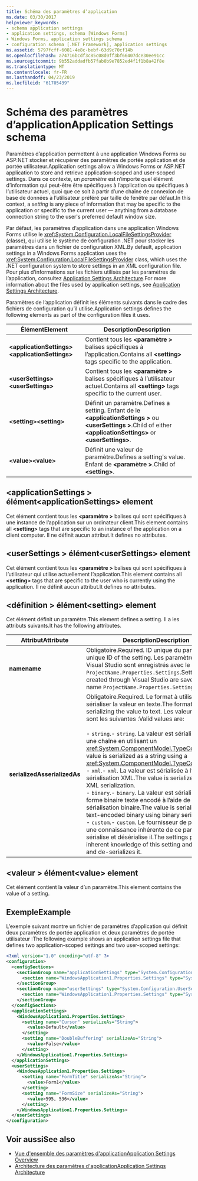 ```yaml
---
title: Schéma des paramètres d’application
ms.date: 03/30/2017
helpviewer_keywords:
- schema application settings
- application settings, schema [Windows Forms]
- Windows Forms, application settings schema
- configuration schema [.NET Framework], application settings
ms.assetid: 5797fcff-6081-4e8c-bebf-63d9c70cf14b
ms.openlocfilehash: a74716bcdf3c85c08d0ff3bf66407dce30ee91cc
ms.sourcegitcommit: 9b552addadfb57fab0b9e7852ed4f1f1b8a42f8e
ms.translationtype: MT
ms.contentlocale: fr-FR
ms.lasthandoff: 04/23/2019
ms.locfileid: "61705439"
---
```

# <a name="application-settings-schema"></a><span data-ttu-id="7d24f-102">Schéma des paramètres d’application</span><span class="sxs-lookup"><span data-stu-id="7d24f-102">Application Settings schema</span></span>

<span data-ttu-id="7d24f-103">Paramètres d’application permettent à une application Windows Forms ou ASP.NET stocker et récupérer des paramètres de portée application et de portée utilisateur.</span><span class="sxs-lookup"><span data-stu-id="7d24f-103">Application settings allow a Windows Forms or ASP.NET application to store and retrieve application-scoped and user-scoped settings.</span></span> <span data-ttu-id="7d24f-104">Dans ce contexte, un *paramètre* est n’importe quel élément d’information qui peut-être être spécifiques à l’application ou spécifiques à l’utilisateur actuel, quoi que ce soit à partir d’une chaîne de connexion de base de données à l’utilisateur préféré par taille de fenêtre par défaut.</span><span class="sxs-lookup"><span data-stu-id="7d24f-104">In this context, a *setting* is any piece of information that may be specific to the application or specific to the current user — anything from a database connection string to the user's preferred default window size.</span></span>

<span data-ttu-id="7d24f-105">Par défaut, les paramètres d’application dans une application Windows Forms utilise le <xref:System.Configuration.LocalFileSettingsProvider> (classe), qui utilise le système de configuration .NET pour stocker les paramètres dans un fichier de configuration XML.</span><span class="sxs-lookup"><span data-stu-id="7d24f-105">By default, application settings in a Windows Forms application uses the <xref:System.Configuration.LocalFileSettingsProvider> class, which uses the .NET configuration system to store settings in an XML configuration file.</span></span> <span data-ttu-id="7d24f-106">Pour plus d’informations sur les fichiers utilisés par les paramètres de l’application, consultez [Application Settings Architecture](~/docs/framework/winforms/advanced/application-settings-architecture.md).</span><span class="sxs-lookup"><span data-stu-id="7d24f-106">For more information about the files used by application settings, see [Application Settings Architecture](~/docs/framework/winforms/advanced/application-settings-architecture.md).</span></span>

<span data-ttu-id="7d24f-107">Paramètres de l’application définit les éléments suivants dans le cadre des fichiers de configuration qu’il utilise.</span><span class="sxs-lookup"><span data-stu-id="7d24f-107">Application settings defines the following elements as part of the configuration files it uses.</span></span>

| <span data-ttu-id="7d24f-108">Élément</span><span class="sxs-lookup"><span data-stu-id="7d24f-108">Element</span></span>                    | <span data-ttu-id="7d24f-109">Description</span><span class="sxs-lookup"><span data-stu-id="7d24f-109">Description</span></span>                                                                           |
| -------------------------- | ------------------------------------------------------------------------------------- |
| <span data-ttu-id="7d24f-110">**\<applicationSettings>**</span><span class="sxs-lookup"><span data-stu-id="7d24f-110">**\<applicationSettings>**</span></span> | <span data-ttu-id="7d24f-111">Contient tous les  **\<paramètre >** balises spécifiques à l’application.</span><span class="sxs-lookup"><span data-stu-id="7d24f-111">Contains all **\<setting>** tags specific to the application.</span></span>                         |
| <span data-ttu-id="7d24f-112">**\<userSettings>**</span><span class="sxs-lookup"><span data-stu-id="7d24f-112">**\<userSettings>**</span></span>        | <span data-ttu-id="7d24f-113">Contient tous les  **\<paramètre >** balises spécifiques à l’utilisateur actuel.</span><span class="sxs-lookup"><span data-stu-id="7d24f-113">Contains all **\<setting>** tags specific to the current user.</span></span>                        |
| <span data-ttu-id="7d24f-114">**\<setting>**</span><span class="sxs-lookup"><span data-stu-id="7d24f-114">**\<setting>**</span></span>             | <span data-ttu-id="7d24f-115">Définit un paramètre.</span><span class="sxs-lookup"><span data-stu-id="7d24f-115">Defines a setting.</span></span> <span data-ttu-id="7d24f-116">Enfant de le  **\<applicationSettings >** ou  **\<userSettings >**.</span><span class="sxs-lookup"><span data-stu-id="7d24f-116">Child of either **\<applicationSettings>** or **\<userSettings>**.</span></span> |
| <span data-ttu-id="7d24f-117">**\<value>**</span><span class="sxs-lookup"><span data-stu-id="7d24f-117">**\<value>**</span></span>               | <span data-ttu-id="7d24f-118">Définit une valeur de paramètre.</span><span class="sxs-lookup"><span data-stu-id="7d24f-118">Defines a setting's value.</span></span> <span data-ttu-id="7d24f-119">Enfant de  **\<paramètre >**.</span><span class="sxs-lookup"><span data-stu-id="7d24f-119">Child of **\<setting>**.</span></span>                                   |

## <a name="applicationsettings-element"></a><span data-ttu-id="7d24f-120">\<applicationSettings > élément</span><span class="sxs-lookup"><span data-stu-id="7d24f-120">\<applicationSettings> element</span></span>

<span data-ttu-id="7d24f-121">Cet élément contient tous les  **\<paramètre >** balises qui sont spécifiques à une instance de l’application sur un ordinateur client.</span><span class="sxs-lookup"><span data-stu-id="7d24f-121">This element contains all **\<setting>** tags that are specific to an instance of the application on a client computer.</span></span> <span data-ttu-id="7d24f-122">Il ne définit aucun attribut.</span><span class="sxs-lookup"><span data-stu-id="7d24f-122">It defines no attributes.</span></span>

## <a name="usersettings-element"></a><span data-ttu-id="7d24f-123">\<userSettings > élément</span><span class="sxs-lookup"><span data-stu-id="7d24f-123">\<userSettings> element</span></span>

<span data-ttu-id="7d24f-124">Cet élément contient tous les  **\<paramètre >** balises qui sont spécifiques à l’utilisateur qui utilise actuellement l’application.</span><span class="sxs-lookup"><span data-stu-id="7d24f-124">This element contains all **\<setting>** tags that are specific to the user who is currently using the application.</span></span> <span data-ttu-id="7d24f-125">Il ne définit aucun attribut.</span><span class="sxs-lookup"><span data-stu-id="7d24f-125">It defines no attributes.</span></span>

## <a name="setting-element"></a><span data-ttu-id="7d24f-126">\<définition > élément</span><span class="sxs-lookup"><span data-stu-id="7d24f-126">\<setting> element</span></span>

<span data-ttu-id="7d24f-127">Cet élément définit un paramètre.</span><span class="sxs-lookup"><span data-stu-id="7d24f-127">This element defines a setting.</span></span> <span data-ttu-id="7d24f-128">Il a les attributs suivants.</span><span class="sxs-lookup"><span data-stu-id="7d24f-128">It has the following attributes.</span></span>

| <span data-ttu-id="7d24f-129">Attribut</span><span class="sxs-lookup"><span data-stu-id="7d24f-129">Attribute</span></span>        | <span data-ttu-id="7d24f-130">Description</span><span class="sxs-lookup"><span data-stu-id="7d24f-130">Description</span></span> |
| ---------------- | ----------- |
| <span data-ttu-id="7d24f-131">**name**</span><span class="sxs-lookup"><span data-stu-id="7d24f-131">**name**</span></span>         | <span data-ttu-id="7d24f-132">Obligatoire.</span><span class="sxs-lookup"><span data-stu-id="7d24f-132">Required.</span></span> <span data-ttu-id="7d24f-133">ID unique du paramètre.</span><span class="sxs-lookup"><span data-stu-id="7d24f-133">The unique ID of the setting.</span></span> <span data-ttu-id="7d24f-134">Les paramètres créés via Visual Studio sont enregistrés avec le nom `ProjectName.Properties.Settings`.</span><span class="sxs-lookup"><span data-stu-id="7d24f-134">Settings created through Visual Studio are saved with the name `ProjectName.Properties.Settings`.</span></span> |
| <span data-ttu-id="7d24f-135">**serializedAs**</span><span class="sxs-lookup"><span data-stu-id="7d24f-135">**serializedAs**</span></span> | <span data-ttu-id="7d24f-136">Obligatoire.</span><span class="sxs-lookup"><span data-stu-id="7d24f-136">Required.</span></span> <span data-ttu-id="7d24f-137">Le format à utiliser pour sérialiser la valeur en texte.</span><span class="sxs-lookup"><span data-stu-id="7d24f-137">The format to use for serializing the value to text.</span></span> <span data-ttu-id="7d24f-138">Les valeurs valides sont les suivantes :</span><span class="sxs-lookup"><span data-stu-id="7d24f-138">Valid values are:</span></span><br><br><span data-ttu-id="7d24f-139">- `string`.</span><span class="sxs-lookup"><span data-stu-id="7d24f-139">- `string`.</span></span> <span data-ttu-id="7d24f-140">La valeur est sérialisée comme une chaîne en utilisant un <xref:System.ComponentModel.TypeConverter>.</span><span class="sxs-lookup"><span data-stu-id="7d24f-140">The value is serialized as a string using a <xref:System.ComponentModel.TypeConverter>.</span></span><br><span data-ttu-id="7d24f-141">- `xml`.</span><span class="sxs-lookup"><span data-stu-id="7d24f-141">- `xml`.</span></span> <span data-ttu-id="7d24f-142">La valeur est sérialisée à l’aide de la sérialisation XML.</span><span class="sxs-lookup"><span data-stu-id="7d24f-142">The value is serialized using XML serialization.</span></span><br><span data-ttu-id="7d24f-143">- `binary`.</span><span class="sxs-lookup"><span data-stu-id="7d24f-143">- `binary`.</span></span> <span data-ttu-id="7d24f-144">La valeur est sérialisée sous forme binaire texte encodé à l’aide de la sérialisation binaire.</span><span class="sxs-lookup"><span data-stu-id="7d24f-144">The value is serialized as text-encoded binary using binary serialization.</span></span><br /><span data-ttu-id="7d24f-145">- `custom`.</span><span class="sxs-lookup"><span data-stu-id="7d24f-145">- `custom`.</span></span> <span data-ttu-id="7d24f-146">Le fournisseur de paramètres a une connaissance inhérente de ce paramètre et sérialise et désérialise il.</span><span class="sxs-lookup"><span data-stu-id="7d24f-146">The settings provider has inherent knowledge of this setting and serializes and de-serializes it.</span></span> |

## <a name="value-element"></a><span data-ttu-id="7d24f-147">\<valeur > élément</span><span class="sxs-lookup"><span data-stu-id="7d24f-147">\<value> element</span></span>

<span data-ttu-id="7d24f-148">Cet élément contient la valeur d’un paramètre.</span><span class="sxs-lookup"><span data-stu-id="7d24f-148">This element contains the value of a setting.</span></span>

## <a name="example"></a><span data-ttu-id="7d24f-149">Exemple</span><span class="sxs-lookup"><span data-stu-id="7d24f-149">Example</span></span>

<span data-ttu-id="7d24f-150">L’exemple suivant montre un fichier de paramètres d’application qui définit deux paramètres de portée application et deux paramètres de portée utilisateur :</span><span class="sxs-lookup"><span data-stu-id="7d24f-150">The following example shows an application settings file that defines two application-scoped settings and two user-scoped settings:</span></span>

```xml
<?xml version="1.0" encoding="utf-8" ?>
<configuration>
  <configSections>
    <sectionGroup name="applicationSettings" type="System.Configuration.ApplicationSettingsGroup, System, Version=2.0.0.0, Culture=neutral, PublicKeyToken=b77a5c561934e089">
      <section name="WindowsApplication1.Properties.Settings" type="System.Configuration.ClientSettingsSection, System, Version=2.0.0.0, Culture=neutral, PublicKeyToken=b77a5c561934e089" />
    </sectionGroup>
    <sectionGroup name="userSettings" type="System.Configuration.UserSettingsGroup, System, Version=2.0.0.0, Culture=neutral, PublicKeyToken=b77a5c561934e089">
      <section name="WindowsApplication1.Properties.Settings" type="System.Configuration.ClientSettingsSection, System, Version=2.0.0.0, Culture=neutral, PublicKeyToken=b77a5c561934e089" allowExeDefinition="MachineToLocalUser" />
    </sectionGroup>
  </configSections>
  <applicationSettings>
    <WindowsApplication1.Properties.Settings>
      <setting name="Cursor" serializeAs="String">
        <value>Default</value>
      </setting>
      <setting name="DoubleBuffering" serializeAs="String">
        <value>False</value>
      </setting>
    </WindowsApplication1.Properties.Settings>
  </applicationSettings>
  <userSettings>
    <WindowsApplication1.Properties.Settings>
      <setting name="FormTitle" serializeAs="String">
        <value>Form1</value>
      </setting>
      <setting name="FormSize" serializeAs="String">
        <value>595, 536</value>
      </setting>
    </WindowsApplication1.Properties.Settings>
  </userSettings>
</configuration>
```

## <a name="see-also"></a><span data-ttu-id="7d24f-151">Voir aussi</span><span class="sxs-lookup"><span data-stu-id="7d24f-151">See also</span></span>

- [<span data-ttu-id="7d24f-152">Vue d'ensemble des paramètres d'application</span><span class="sxs-lookup"><span data-stu-id="7d24f-152">Application Settings Overview</span></span>](~/docs/framework/winforms/advanced/application-settings-overview.md)
- [<span data-ttu-id="7d24f-153">Architecture des paramètres d'application</span><span class="sxs-lookup"><span data-stu-id="7d24f-153">Application Settings Architecture</span></span>](~/docs/framework/winforms/advanced/application-settings-architecture.md)
